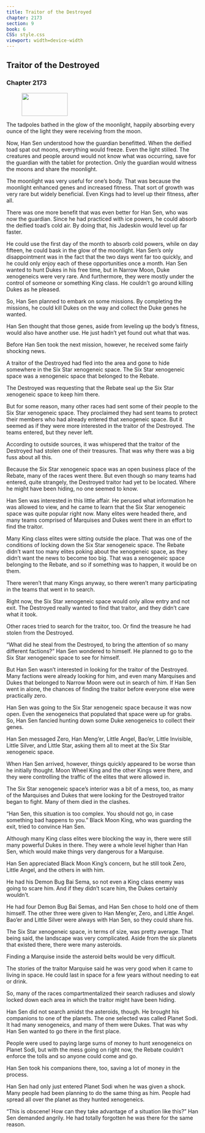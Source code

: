 ```yaml
---
title: Traitor of the Destroyed
chapter: 2173
section: 9
book: 6
CSS: style.css
viewport: width=device-width
---
```


## Traitor of the Destroyed

### Chapter 2173

<figure>
	<img src="../Images/gem.gif" alt="" id="gem" width="120" height="60" />
</figure>

The tadpoles bathed in the glow of the moonlight, happily absorbing every ounce of the light they were receiving from the moon.

Now, Han Sen understood how the guardian benefitted. When the deified toad spat out moons, everything would freeze. Even the light stilled. The creatures and people around would not know what was occurring, save for the guardian with the tablet for protection. Only the guardian would witness the moons and share the moonlight.

The moonlight was very useful for one’s body. That was because the moonlight enhanced genes and increased fitness. That sort of growth was very rare but widely beneficial. Even Kings had to level up their fitness, after all.

There was one more benefit that was even better for Han Sen, who was now the guardian. Since he had practiced with ice powers, he could absorb the deified toad’s cold air. By doing that, his Jadeskin would level up far faster.

He could use the first day of the month to absorb cold powers, while on day fifteen, he could bask in the glow of the moonlight. Han Sen’s only disappointment was in the fact that the two days went far too quickly, and he could only enjoy each of these opportunities once a month. Han Sen wanted to hunt Dukes in his free time, but in Narrow Moon, Duke xenogeneics were very rare. And furthermore, they were mostly under the control of someone or something King class. He couldn’t go around killing Dukes as he pleased.

So, Han Sen planned to embark on some missions. By completing the missions, he could kill Dukes on the way and collect the Duke genes he wanted.

Han Sen thought that those genes, aside from leveling up the body’s fitness, would also have another use. He just hadn’t yet found out what that was.

Before Han Sen took the next mission, however, he received some fairly shocking news.

A traitor of the Destroyed had fled into the area and gone to hide somewhere in the Six Star xenogeneic space. The Six Star xenogeneic space was a xenogeneic space that belonged to the Rebate.

The Destroyed was requesting that the Rebate seal up the Six Star xenogeneic space to keep him there.

But for some reason, many other races had sent some of their people to the Six Star xenogeneic space. They proclaimed they had sent teams to protect their members who had already entered that xenogeneic space. But it seemed as if they were more interested in the traitor of the Destroyed. The teams entered, but they never left.

According to outside sources, it was whispered that the traitor of the Destroyed had stolen one of their treasures. That was why there was a big fuss about all this.

Because the Six Star xenogeneic space was an open business place of the Rebate, many of the races went there. But even though so many teams had entered, quite strangely, the Destroyed traitor had yet to be located. Where he might have been hiding, no one seemed to know.

Han Sen was interested in this little affair. He perused what information he was allowed to view, and he came to learn that the Six Star xenogeneic space was quite popular right now. Many elites were headed there, and many teams comprised of Marquises and Dukes went there in an effort to find the traitor.

Many King class elites were sitting outside the place. That was one of the conditions of locking down the Six Star xenogeneic space. The Rebate didn’t want too many elites poking about the xenogeneic space, as they didn’t want the news to become too big. That was a xenogeneic space belonging to the Rebate, and so if something was to happen, it would be on them.

There weren’t that many Kings anyway, so there weren’t many participating in the teams that went in to search.

Right now, the Six Star xenogeneic space would only allow entry and not exit. The Destroyed really wanted to find that traitor, and they didn’t care what it took.

Other races tried to search for the traitor, too. Or find the treasure he had stolen from the Destroyed.

“What did he steal from the Destroyed, to bring the attention of so many different factions?” Han Sen wondered to himself. He planned to go to the Six Star xenogeneic space to see for himself.

But Han Sen wasn’t interested in looking for the traitor of the Destroyed. Many factions were already looking for him, and even many Marquises and Dukes that belonged to Narrow Moon were out in search of him. If Han Sen went in alone, the chances of finding the traitor before everyone else were practically zero.

Han Sen was going to the Six Star xenogeneic space because it was now open. Even the xenogeneics that populated that space were up for grabs. So, Han Sen fancied hunting down some Duke xenogeneics to collect their genes.

Han Sen messaged Zero, Han Meng’er, Little Angel, Bao’er, Little Invisible, Little Silver, and Little Star, asking them all to meet at the Six Star xenogeneic space.

When Han Sen arrived, however, things quickly appeared to be worse than he initially thought. Moon Wheel King and the other Kings were there, and they were controlling the traffic of the elites that were allowed in.

The Six Star xenogeneic space’s interior was a bit of a mess, too, as many of the Marquises and Dukes that were looking for the Destroyed traitor began to fight. Many of them died in the clashes.

“Han Sen, this situation is too complex. You should not go, in case something bad happens to you.” Black Moon King, who was guarding the exit, tried to convince Han Sen.

Although many King class elites were blocking the way in, there were still many powerful Dukes in there. They were a whole level higher than Han Sen, which would make things very dangerous for a Marquise.

Han Sen appreciated Black Moon King’s concern, but he still took Zero, Little Angel, and the others in with him.

He had his Demon Bug Bai Sema, so not even a King class enemy was going to scare him. And if they didn’t scare him, the Dukes certainly wouldn’t.

He had four Demon Bug Bai Semas, and Han Sen chose to hold one of them himself. The other three were given to Han Meng’er, Zero, and Little Angel. Bao’er and Little Silver were always with Han Sen, so they could share his.

The Six Star xenogeneic space, in terms of size, was pretty average. That being said, the landscape was very complicated. Aside from the six planets that existed there, there were many asteroids.

Finding a Marquise inside the asteroid belts would be very difficult.

The stories of the traitor Marquise said he was very good when it came to living in space. He could last in space for a few years without needing to eat or drink.

So, many of the races compartmentalized their search radiuses and slowly locked down each area in which the traitor might have been hiding.

Han Sen did not search amidst the asteroids, though. He brought his companions to one of the planets. The one selected was called Planet Sodi. It had many xenogeneics, and many of them were Dukes. That was why Han Sen wanted to go there in the first place.

People were used to paying large sums of money to hunt xenogeneics on Planet Sodi, but with the mess going on right now, the Rebate couldn’t enforce the tolls and so anyone could come and go.

Han Sen took his companions there, too, saving a lot of money in the process.

Han Sen had only just entered Planet Sodi when he was given a shock. Many people had been planning to do the same thing as him. People had spread all over the planet as they hunted xenogeneics.

“This is obscene! How can they take advantage of a situation like this?” Han Sen demanded angrily. He had totally forgotten he was there for the same reason.